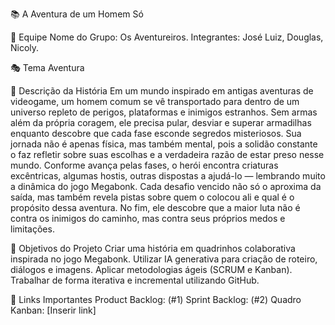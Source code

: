 📚 A Aventura de um Homem Só

👥 Equipe
Nome do Grupo: Os Aventureiros.
Integrantes: José Luiz, Douglas, Nicoly.

🎭 Tema
Aventura

📖 Descrição da História
Em um mundo inspirado em antigas aventuras de videogame, um homem comum se vê transportado para dentro de um universo repleto de perigos, plataformas e inimigos estranhos. Sem armas além da própria coragem, ele precisa pular, desviar e superar armadilhas enquanto descobre que cada fase esconde segredos misteriosos. Sua jornada não é apenas física, mas também mental, pois a solidão constante o faz refletir sobre suas escolhas e a verdadeira razão de estar preso nesse mundo.
Conforme avança pelas fases, o herói encontra criaturas excêntricas, algumas hostis, outras dispostas a ajudá-lo — lembrando muito a dinâmica do jogo Megabonk. Cada desafio vencido não só o aproxima da saída, mas também revela pistas sobre quem o colocou ali e qual é o propósito dessa aventura. No fim, ele descobre que a maior luta não é contra os inimigos do caminho, mas contra seus próprios medos e limitações.

🎯 Objetivos do Projeto
Criar uma história em quadrinhos colaborativa inspirada no jogo Megabonk.
Utilizar IA generativa para criação de roteiro, diálogos e imagens.
Aplicar metodologias ágeis (SCRUM e Kanban).
Trabalhar de forma iterativa e incremental utilizando GitHub.

📌 Links Importantes
Product Backlog: (#1)
Sprint Backlog: (#2)
Quadro Kanban: [Inserir link]
